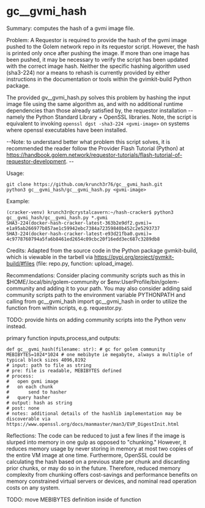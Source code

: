 # gc__gvmi_hash
Summary: computes the hash of a gvmi image file. 

Problem:
A Requestor is required to provide the hash of the gvmi image pushed to the Golem network repo in its requestor script. However, the hash is printed only once after pushing the image. If more than one image has been pushed, it may be necessary to verify the script has been updated with the correct image hash. Neither the specific hashing algorithm used (sha3-224) nor a means to rehash is currently provided by either instructions in the documentation or tools within the gvimkit-build Python package.

The provided gv__gvmi_hash.py solves this problem by hashing the input image file using the same algorithm as, and with no additional runtime dependencies than those already satisfied by, the requestor installation -- namely the Python Standard Library + OpenSSL libraries. Note, the script is equivalent to invoking `openssl dgst -sha3-224 <gvmi-image>` on systems where openssl executables have been installed.

--Note: to understand better what problem this script solves, it is recommended the reader follow the Provider Flash Tutorial (Python) at https://handbook.golem.network/requestor-tutorials/flash-tutorial-of-requestor-development. --

Usage:
```
git clone https://github.com/krunch3r76/gc__gvmi_hash.git
python3 gc__gvmi_hash/gc__gvmi_hash.py <gvmi-image>
```

Example:
```
(cracker-venv) krunch3r@crystalcavern:~/hash-cracker$ python3 gc__gvmi_hash/gc__gvmi_hash.py *.gvmi
SHA3-224(docker-hash-cracker-latest-363b2e9df2.gvmi)= e1a95ab266977b857ae1c59942ebc7384a72359840b452c2e5293737
SHA3-224(docker-hash-cracker-latest-e93d21fba0.gvmi)= 4c9778760794a5fa6b8461ed2654c09cbc20f16edd3ec687c3289db8
```

Credits:
Adapted from the source code in the Python package gvmkit-build, which is viewable in the tarbell via https://pypi.org/project/gvmkit-build/#files (file: repo.py, function: upload_image).





Recommendations:
Consider placing community scripts such as this in $HOME/.local/bin/golem-community or $env:UserProfile/bin/golem-community and adding it to your path. You may also consider adding said community scripts path to the environment variable PYTHONPATH and calling from gc__gvmi_hash import gc__gvmi_hash in order to utilize the function from within scripts, e.g. requestor.py.

TODO: provide hints on adding community scripts into the Python venv instead.



primary function inputs,process,and outputs:
```
def gc__gvmi_hash(filename: str): # gc for golem community
MEBIBYTES=1024*1024 # one mebibyte ie megabyte, always a multiple of typical block sizes 4096,8192
# input: path to file as string
# pre: file is readable, MEBIBYTES defined
# process:
#   open gvmi image
#   on each chunk
#       send to hasher
#   query hasher
# output: hash as string
# post: none
# notes: additional details of the hashlib implementation may be discoverable via https://www.openssl.org/docs/manmaster/man3/EVP_DigestInit.html
```

Reflections:
The code can be reduced to just a few lines if the image is slurped into memory in one gulp as opposed to "chunking." However, it reduces memory usage by never storing in memory at most two copies of the entire VM image at one time. Furthermore, OpenSSL could be calculating the hash based on a previous state per chunk and discarding prior chunks, or may do so in the future. Therefore, reduced memory complexity from chunking offers cost-savings and performance benefits on memory constrained virtual servers or devices, and nominal read operation costs on any system.

TODO: move MEBIBYTES definition inside of function
